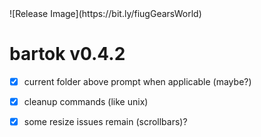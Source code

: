 <h1 style="display:none"></h1>
![Release Image](https://bit.ly/fiugGearsWorld)

# bartok v0.4.2

  - [X] current folder above prompt when applicable (maybe?)
  - [X] cleanup commands (like unix)
  - [X] some resize issues remain (scrollbars)?



